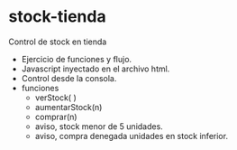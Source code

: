 # stock-tienda
Control de stock en tienda

- Ejercicio de funciones y flujo.
- Javascript inyectado en el archivo html.
- Control desde la consola.
- funciones
    - verStock( )
    - aumentarStock(n)
    - comprar(n)
    - aviso, stock menor de 5 unidades.
    - aviso, compra denegada unidades en stock inferior.